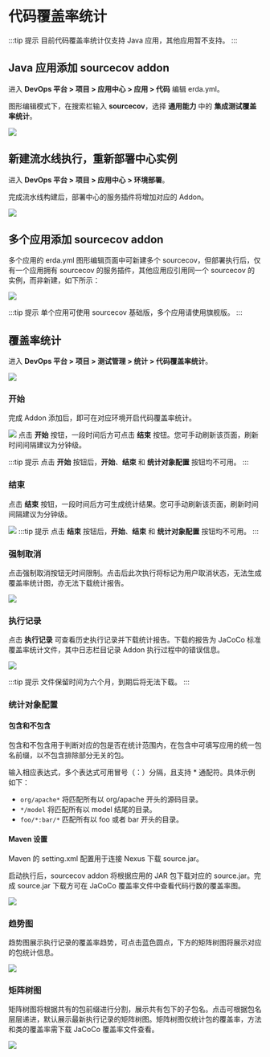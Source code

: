 # 代码覆盖率统计

:::tip 提示
目前代码覆盖率统计仅支持 Java 应用，其他应用暂不支持。
:::

## Java 应用添加 sourcecov addon

进入 **DevOps 平台 > 项目 > 应用中心 > 应用 > 代码** 编辑 erda.yml。

图形编辑模式下，在搜索栏输入 **sourcecov**，选择 **通用能力** 中的 **集成测试覆盖率统计**。

![](http://terminus-paas.oss-cn-hangzhou.aliyuncs.com/paas-doc/2022/02/25/424795f7-b2be-4acb-9716-7dac75ba09a4.png)

## 新建流水线执行，重新部署中心实例

进入 **DevOps 平台 > 项目 > 应用中心 > 环境部署**。

完成流水线构建后，部署中心的服务插件将增加对应的 Addon。

![](http://terminus-paas.oss-cn-hangzhou.aliyuncs.com/paas-doc/2022/02/25/0e204e6a-ef9a-460a-93e8-64f1ec92e0ab.png)

## 多个应用添加 sourcecov addon

多个应用的 erda.yml 图形编辑页面中可新建多个 sourcecov，但部署执行后，仅有一个应用拥有 sourcecov 的服务插件，其他应用应引用同一个 sourcecov 的实例，而非新建，如下所示：

![](http://terminus-paas.oss-cn-hangzhou.aliyuncs.com/paas-doc/2022/02/25/424795f7-b2be-4acb-9716-7dac75ba09a4.png)

:::tip 提示
单个应用可使用 sourcecov 基础版，多个应用请使用旗舰版。
:::

## 覆盖率统计
进入 **DevOps 平台 > 项目 > 测试管理 > 统计 > 代码覆盖率统计**。

![](http://terminus-paas.oss-cn-hangzhou.aliyuncs.com/paas-doc/2022/02/25/ca4ac369-616a-4892-8d9d-77cf2e6564aa.png)

### 开始
完成 Addon 添加后，即可在对应环境开启代码覆盖率统计。

![](http://terminus-paas.oss-cn-hangzhou.aliyuncs.com/paas-doc/2022/02/25/1378cfa5-ec1d-4667-ae2c-5d18fd440edf.png)
点击 **开始** 按钮，一段时间后方可点击 **结束** 按钮。您可手动刷新该页面，刷新时间间隔建议为分钟级。

:::tip 提示
点击 **开始** 按钮后，**开始**、**结束** 和 **统计对象配置** 按钮均不可用。
:::

### 结束

点击 **结束** 按钮，一段时间后方可生成统计结果。您可手动刷新该页面，刷新时间间隔建议为分钟级。

![](http://terminus-paas.oss-cn-hangzhou.aliyuncs.com/paas-doc/2022/02/25/452975cf-a0ae-4a6e-a3ae-667bad2cc76f.png)
:::tip 提示
点击 **结束** 按钮后，**开始**、**结束** 和 **统计对象配置** 按钮均不可用。
:::

### 强制取消
点击强制取消按钮无时间限制。点击后此次执行将标记为用户取消状态，无法生成覆盖率统计图，亦无法下载统计报告。

![](http://terminus-paas.oss-cn-hangzhou.aliyuncs.com/paas-doc/2022/02/25/6c52c30e-f1f5-4525-8641-d232acc6e260.png)

### 执行记录

点击 **执行记录** 可查看历史执行记录并下载统计报告。下载的报告为 JaCoCo 标准覆盖率统计文件，其中日志栏目记录 Addon 执行过程中的错误信息。

![](http://terminus-paas.oss-cn-hangzhou.aliyuncs.com/paas-doc/2022/02/25/d64f3375-c8c6-4f68-81f3-f55cbcd69943.png)

:::tip 提示
文件保留时间为六个月，到期后将无法下载。
:::

### 统计对象配置

#### 包含和不包含
包含和不包含用于判断对应的包是否在统计范围内，在包含中可填写应用的统一包名前缀，以不包含排除部分无关的包。

输入相应表达式，多个表达式可用冒号（：）分隔，且支持 * 通配符。具体示例如下：

* `org/apache*` 将匹配所有以 org/apache 开头的源码目录。    
* `*/model` 将匹配所有以 model 结尾的目录。    
* `foo/*:bar/*` 匹配所有以 foo 或者 bar 开头的目录。

#### Maven 设置
Maven 的 setting.xml 配置用于连接 Nexus 下载 source.jar。

启动执行后，sourcecov addon 将根据应用的 JAR 包下载对应的 source.jar。完成 source.jar 下载方可在 JaCoCo 覆盖率文件中查看代码行数的覆盖率图。

![](http://terminus-paas.oss-cn-hangzhou.aliyuncs.com/paas-doc/2022/02/25/3823f0e6-3b1d-4ad9-80e5-79d517794013.png)

### 趋势图

趋势图展示执行记录的覆盖率趋势，可点击蓝色圆点，下方的矩阵树图将展示对应的包统计信息。

![](http://terminus-paas.oss-cn-hangzhou.aliyuncs.com/paas-doc/2022/02/25/f1e70ef2-7cb1-45ae-b5cc-012c09abeffe.png)


### 矩阵树图

矩阵树图将根据共有的包前缀进行分割，展示共有包下的子包名。点击可根据包名层层递进，默认展示最新执行记录的矩阵树图。矩阵树图仅统计包的覆盖率，方法和类的覆盖率需下载 JaCoCo 覆盖率文件查看。

![](http://terminus-paas.oss-cn-hangzhou.aliyuncs.com/paas-doc/2022/02/25/e7607a7b-7a6b-4e38-b5c7-1b76fab58ca3.png)

